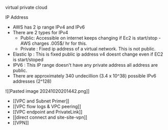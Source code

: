virtual private cloud

IP Address 
- AWS has 2 ip range IPv4 and IPv6
- There are 2 types for IPv4
  - Public: Accessible on internet keeps changing if Ec2 is start/stop
	    - AWS charges .005$/ hr for this.
  - Private : Fixed ip address of a virtual network. This is not public.
- Elastic Ip : This is fixed public ip address v4 doesnt change even if EC2 is start/stoped
- IPV6 : This IP range doesn't have any private address all address are public.
- There are approximately 340 undecillion (3.4 x 10^38) possible IPv6 addresses (2^128)


![[Pasted image 20241020201442.png]]



- [[VPC and Subnet Primer]]
- [[VPC flow logs & VPC peering]]
- [[VPC endpoint and PrivateLink]]
- [[direct connect and site-site-vpn]]
- [[VPN]]